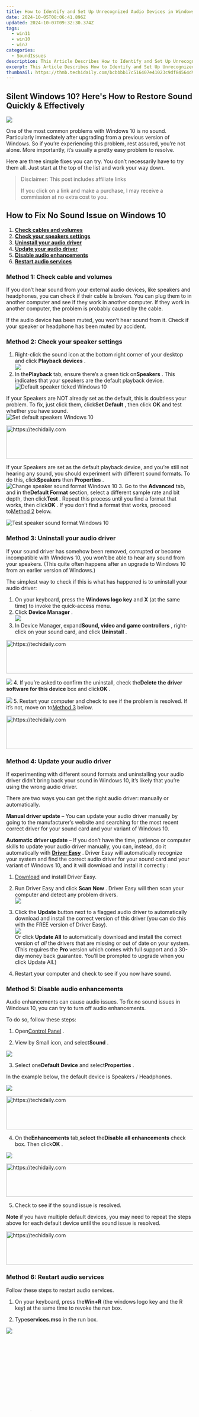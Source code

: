 ```yaml
---
title: How to Identify and Set Up Unrecognized Audio Devices in Windows 10
date: 2024-10-05T08:06:41.896Z
updated: 2024-10-07T09:32:30.374Z
tags:
  - win11
  - win10
  - win7
categories:
  - SoundIssues
description: This Article Describes How to Identify and Set Up Unrecognized Audio Devices in Windows 10
excerpt: This Article Describes How to Identify and Set Up Unrecognized Audio Devices in Windows 10
thumbnail: https://thmb.techidaily.com/bcbbbb17c516407e41023c9df84564d9e208249f4419e84badf29d91094b0794.jpg
---
```


## Silent Windows 10? Here's How to Restore Sound Quickly & Effectively

![](https://images.drivereasy.com/wp-content/uploads/2016/04/fix-windows-10-no-sound-2.jpg)

 One of the most common problems with Windows 10 is no sound. Particularly immediately after upgrading from a previous version of Windows. So if you’re experiencing this problem, rest assured, you’re not alone. More importantly, it’s usually a pretty easy problem to resolve.

 Here are three simple fixes you can try. You don’t necessarily have to try them all. Just start at the top of the list and work your way down.

>  Disclaimer: This post includes affiliate links
>
>  If you click on a link and make a purchase, I may receive a commission at no extra cost to you.
>

## How to Fix No Sound Issue on Windows 10

1. [**Check cables and volumes**](https://tools.techidaily.com/drivereasy/download/)
2. **[Check your speakers settings](https://tools.techidaily.com/drivereasy/download/)**
3. **[Uninstall your audio driver](https://tools.techidaily.com/drivereasy/download/)**
4. **[Update your audio driver](https://tools.techidaily.com/drivereasy/download/)**
5. [**Disable audio enhancements**](https://tools.techidaily.com/drivereasy/download/)
6. [**Restart audio services**](https://tools.techidaily.com/drivereasy/download/)

### Method 1: Check cable and volumes

 If you don’t hear sound from your external audio devices, like speakers and headphones, you can check if their cable is broken. You can plug them to in another computer and see if they work in another computer. If they work in another computer, the problem is probably caused by the cable.

 If the audio device has been muted, you won’t hear sound from it. Check if your speaker or headphone has been muted by accident.

### Method 2: Check your speaker settings

1. Right-click the sound icon at the bottom right corner of your desktop and click **Playback devices** .  
![](https://images.drivereasy.com/wp-content/uploads/2016/04/img_570b4f3700616.png)
2. In the**Playback** tab, ensure there’s a green tick on**Speakers** . This indicates that your speakers are the default playback device.  
![Default speaker ticked Windows 10](https://images.drivereasy.com/wp-content/uploads/2016/04/Default-speaker-ticked-Windows10.png)  

 If your Speakers are NOT already set as the default, this is doubtless your problem. To fix, just click them, click**Set Default** , then click **OK** and test whether you have sound.  
![Set default speakers Windows 10](https://images.drivereasy.com/wp-content/uploads/2016/04/Set-default-speakers-Windows-10.png)  

<!-- affiliate ads begin -->
<a href="https://homestyler.sjv.io/c/5597632/1943647/22993" target="_top" id="1943647">
  <img src="//a.impactradius-go.com/display-ad/22993-1943647" border="0" alt="https://techidaily.com" width="728" height="90"/>
</a>
<img height="0" width="0" src="https://homestyler.sjv.io/i/5597632/1943647/22993" style="position:absolute;visibility:hidden;" border="0" />
<!-- affiliate ads end -->

 If your Speakers are set as the default playback device, and you’re still not hearing any sound, you should experiment with different sound formats. To do this, click**Speakers** then **Properties** .  
![Change speaker sound format Windows 10](https://images.drivereasy.com/wp-content/uploads/2016/04/Change-speaker-sound-format-Windows-10.png)
3. Go to the **Advanced** tab, and in the**Default Format** section, select a different sample rate and bit depth, then click**Test** . Repeat this process until you find a format that works, then click**OK** . If you don’t find a format that works, proceed to[Method 2](https://tools.techidaily.com/drivereasy/download/) below.  

![Test speaker sound format Windows 10](https://images.drivereasy.com/wp-content/uploads/2016/04/Test-speaker-sound-format-Windows-10.png)

### Method 3: Uninstall your audio driver

 If your sound driver has somehow been removed, corrupted or become incompatible with Windows 10, you won’t be able to hear any sound from your speakers. (This quite often happens after an upgrade to Windows 10 from an earlier version of Windows.)

 The simplest way to check if this is what has happened is to uninstall your audio driver:

1. On your keyboard, press the **Windows logo key** and **X** (at the same time) to invoke the quick-access menu.
2. Click **Device Manager** .  
![](https://images.drivereasy.com/wp-content/uploads/2017/04/2-9.jpg)
3. In Device Manager, expand**Sound, video and game controllers** , right-click on your sound card, and click **Uninstall** .  

<!-- affiliate ads begin -->
<a href="https://ephamedtechinc.pxf.io/c/5597632/2130531/26400" target="_top" id="2130531">
  <img src="//a.impactradius-go.com/display-ad/26400-2130531" border="0" alt="https://techidaily.com" width="728" height="90"/>
</a>
<img height="0" width="0" src="https://ephamedtechinc.pxf.io/i/5597632/2130531/26400" style="position:absolute;visibility:hidden;" border="0" />
<!-- affiliate ads end -->

![](https://images.drivereasy.com/wp-content/uploads/2016/05/img_57355165cc4c9.png)
4. If you’re asked to confirm the uninstall, check the**Delete the driver software for this device** box and click**OK** .  

![](https://images.drivereasy.com/wp-content/uploads/2016/05/img_573551f5c1434.png)
5. Restart your computer and check to see if the problem is resolved. If it’s not, move on to[Method 3](https://tools.techidaily.com/drivereasy/download/) below.

<!-- affiliate ads begin -->
<a href="https://aligracehair.sjv.io/c/5597632/1885932/19272" target="_top" id="1885932">
  <img src="//a.impactradius-go.com/display-ad/19272-1885932" border="0" alt="https://techidaily.com" width="728" height="90"/>
</a>
<img height="0" width="0" src="https://aligracehair.sjv.io/i/5597632/1885932/19272" style="position:absolute;visibility:hidden;" border="0" />
<!-- affiliate ads end -->

### Method 4: Update your audio driver

 If experimenting with different sound formats and uninstalling your audio driver didn’t bring back your sound in Windows 10, it’s likely that you’re using the wrong audio driver.

 There are two ways you can get the right audio driver: manually or automatically.

**Manual driver update** – You can update your audio driver manually by going to the manufacturer’s website and searching for the most recent correct driver for your sound card and your variant of Windows 10\.

**Automatic driver update** – If you don’t have the time, patience or computer skills to update your audio driver manually, you can, instead, do it automatically with **[Driver Easy](https://tools.techidaily.com/drivereasy/download/)**  .  Driver Easy will automatically recognize your system and find the correct audio driver for your sound card and your variant of Windows 10, and it will download and install it correctly :

1. [Download](https://tools.techidaily.com/drivereasy/download/)   and install Driver Easy.
2. Run Driver Easy and click **Scan Now** . Driver Easy will then scan your computer and detect any problem drivers.  
![](https://images.drivereasy.com/wp-content/uploads/2017/06/img_5949d2f95d64f.png)
3. Click the **Update** button next to a flagged audio driver to automatically download and install the correct version of this driver (you can do this with the FREE version of Driver Easy).  
![](https://images.drivereasy.com/wp-content/uploads/2017/06/img_5949d31484e2f.jpg)  
 Or click **Update All**  to automatically download and install the correct version of _all_ the drivers that are missing or out of date on your system. (This requires the **Pro** version which comes with full support and a 30-day money back guarantee. You’ll be prompted to upgrade when you click Update All.)

4. Restart your computer and check to see if you now have sound.

### Method 5: Disable audio enhancements

 Audio enhancements can cause audio issues. To fix no sound issues in Windows 10, you can try to turn off audio enhancements.

To do so, follow these steps:

 1) Open[Control Panel](https://tools.techidaily.com/drivereasy/download/) .

 2) View by Small icon, and select**Sound** .

![](https://images.drivereasy.com/wp-content/uploads/2019/06/image-272.png)

 3) Select one**Default Device** and select**Properties** .

In the example below, the default device is Speakers / Headphones.

![](https://images.drivereasy.com/wp-content/uploads/2019/06/image-275.png)

<!-- affiliate ads begin -->
<a href="https://imp.i357552.net/c/5597632/947750/11832" target="_top" id="947750">
  <img src="//a.impactradius-go.com/display-ad/11832-947750" border="0" alt="https://techidaily.com" width="728" height="90"/>
</a>
<img height="0" width="0" src="https://imp.i357552.net/i/5597632/947750/11832" style="position:absolute;visibility:hidden;" border="0" />
<!-- affiliate ads end -->

 4) On the**Enhancements** tab,**select** the**Disable all enhancements** check box. Then click**OK** .

![](https://images.drivereasy.com/wp-content/uploads/2019/06/image-276.png)

<!-- affiliate ads begin -->
<a href="https://imp.i357552.net/c/5597632/977686/11832" target="_top" id="977686">
  <img src="//a.impactradius-go.com/display-ad/11832-977686" border="0" alt="https://techidaily.com" width="728" height="90"/>
</a>
<img height="0" width="0" src="https://imp.i357552.net/i/5597632/977686/11832" style="position:absolute;visibility:hidden;" border="0" />
<!-- affiliate ads end -->

5) Check to see if the sound issue is resolved.

**Note** if you have multiple default devices, you may need to repeat the steps above for each default device until the sound issue is resolved.

<!-- affiliate ads begin -->
<a href="https://ephamedtechinc.pxf.io/c/5597632/2136621/26400" target="_top" id="2136621">
  <img src="//a.impactradius-go.com/display-ad/26400-2136621" border="0" alt="https://techidaily.com" width="728" height="90"/>
</a>
<img height="0" width="0" src="https://ephamedtechinc.pxf.io/i/5597632/2136621/26400" style="position:absolute;visibility:hidden;" border="0" />
<!-- affiliate ads end -->

### Method 6: Restart audio services

Follow these steps to restart audio services.

 1) On your keyboard, press the**Win+R** (the windows logo key and the R key) at the same time to revoke the run box.

 2) Type**services.msc** in the run box.

![](https://images.drivereasy.com/wp-content/uploads/2019/06/image-278.png)

<!-- affiliate ads begin -->
<span id="1977028">
					<video width="128" height="480" style="cursor:pointer"
           poster="//a.impactradius-go.com/display-clicktoplayimage/1977028.png"
           onclick="if(!this.playClicked){this.play();this.setAttribute('controls',true);this.playClicked=true;}">
	   <source src="//a.impactradius-go.com/display-ad/22993-1977028">
	   <img src="//a.impactradius-go.com/display-clicktoplayimage/1977028.png" style="border: none; height: 100%; width: 100%; object-fit: contain">
	</video>
	<div style="width:80px;text-align:center"><a href="javascript:window.open(decodeURIComponent('https%3A%2F%2Fhomestyler.sjv.io%2Fc%2F5597632%2F1977028%2F22993'), '_blank');void(0);">Click here</a></div>
</span>
<img height="0" width="0" src="https://imp.pxf.io/i/5597632/1977028/22993" style="position:absolute;visibility:hidden;" border="0" />
<!-- affiliate ads end -->

 3) Right-click on**Windows Audio** service and select**Restart** .

![](https://images.drivereasy.com/wp-content/uploads/2019/06/image-279.png)

4) Restart your computer and check to see if the problem is resolved.

 We hope one of these methods resolves your Windows 10 audio problem. Please feel free to leave your comment below if you have any questions.

* [Sound Cards](https://tools.techidaily.com/drivereasy/download/)
* [Windows 10](https://tools.techidaily.com/drivereasy/download/)

<ins class="adsbygoogle"
     style="display:block"
     data-ad-format="autorelaxed"
     data-ad-client="ca-pub-7571918770474297"
     data-ad-slot="1223367746"></ins>

<ins class="adsbygoogle"
     style="display:block"
     data-ad-client="ca-pub-7571918770474297"
     data-ad-slot="8358498916"
     data-ad-format="auto"
     data-full-width-responsive="true"></ins>

<span class="atpl-alsoreadstyle">Also read:</span>
<div><ul>
<li><a href="https://facebook-videos.techidaily.com/new-2024-approved-elevating-your-social-signature-top-tips-and-tricks-for-impressive-biographies-on-fb/"><u>[New] 2024 Approved Elevating Your Social Signature Top Tips and Tricks for Impressive Biographies on FB</u></a></li>
<li><a href="https://youtube-web.techidaily.com/ed-in-2024-swiftly-switch-songs-in-yt-playlist-heres-how/"><u>[Updated] In 2024, Swiftly Switch Songs in YT Playlist, Here's How</u></a></li>
<li><a href="https://extra-support.techidaily.com/updated-screensaviors-guide-global-and-regional-channels-led-by-you/"><u>[Updated] ScreenSaviors Guide Global and Regional Channels Led by You</u></a></li>
<li><a href="https://extra-tips.techidaily.com/2024-approved-create-enhance-and-share-with-top-10-free-drawing-programs-on-mac/"><u>2024 Approved Create, Enhance & Share With Top 10 Free Drawing Programs on Mac</u></a></li>
<li><a href="https://sound-issues.techidaily.com/easy-solutions-to-restore-functionality-of-a-broken-corsair-hs70-microphone/"><u>Easy Solutions to Restore Functionality of a Broken Corsair HS70 Microphone</u></a></li>
<li><a href="https://sound-issues.techidaily.com/easy-steps-to-solve-non-working-speakers-on-a-windows-7-machine/"><u>Easy Steps to Solve Non-Working Speakers on a Windows 7 Machine</u></a></li>
<li><a href="https://facebook-clips.techidaily.com/in-2024-expertly-design-fb-ads-get-help-from-free-video-creation-toolkit/"><u>In 2024, Expertly Design FB Ads – Get Help From Free Video Creation Toolkit</u></a></li>
<li><a href="https://youtube-web.techidaily.com/24-skillful-conversion-of-youtube-videos-to-interactive-gif-artistry/"><u>In 2024, Skillful Conversion of YouTube Videos to Interactive GIF Artistry</u></a></li>
<li><a href="https://some-approaches.techidaily.com/in-2024-the-best-8-screenshot-and-video-editing-tools-for-phones/"><u>In 2024, The Best 8 Screenshot & Video Editing Tools for Phones</u></a></li>
<li><a href="https://hardware-help.techidaily.com/navigating-the-world-of-computer-parts-top-picks-by-toms-hardware-experts/"><u>Navigating the World of Computer Parts - Top Picks by Tom's Hardware Experts</u></a></li>
<li><a href="https://sound-issues.techidaily.com/solve-hyperx-cloud-microphone-not-working-issues-with-easy-fixes/"><u>Solve HyperX Cloud Microphone Not Working Issues with Easy Fixes</u></a></li>
<li><a href="https://sound-issues.techidaily.com/1723016219792-troubleshooting-non-functional-sound-on-your-windows-10-system-solved/"><u>Troubleshooting Non-Functional Sound on Your Windows 10 System - Solved!</u></a></li>
</ul></div>


